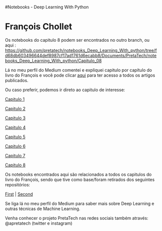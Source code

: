 #Notebooks - Deep Learning With Python 
# François Chollet

Os notebooks do capitulo 8 podem ser encontrados no outro branch, ou aqui : https://github.com/pretatech/notebooks_Deep_Learning_With_python/tree/fd68db603496644def8987cf17ad1761d6ecabb8/Documents/PretaTech/notebooks_Deep_Learning_With_python/Capitulo_08

Lá no meu perfil do Medium comentei e expliquei capitulo por capítulo do livro do François e você pode clicar [aqui](https://apretatech.medium.com/)  para ter acesso a todos os artigos publicados. 

Ou caso preferir, podemos ir direto ao capitulo de interesse: 

 [Capitulo 1](https://apretatech.medium.com/s%C3%A9rie-deep-learning-with-python-parte-1-52183b43e9e4)
 
 [Capitulo 2](https://apretatech.medium.com/s%C3%A9rie-deep-learning-with-python-parte-2-b8ad125d5d8)

 [Capitulo 3](https://apretatech.medium.com/s%C3%A9rie-deep-learning-with-python-parte-3-51856be901cd)

 [Capitulo 4](https://apretatech.medium.com/s%C3%A9rie-deep-learning-with-python-parte-4-2f0053ae6921)

 [Capitulo 5](https://apretatech.medium.com/s%C3%A9rie-deep-learning-with-python-parte-5-1-280d73027562)
 
 [Capitulo 6](https://apretatech.medium.com/s%C3%A9rie-deep-learning-with-python-parte-6-1-15c53d362ada) 
 
 [Capitulo 7](https://apretatech.medium.com/s%C3%A9rie-deep-learning-with-python-parte-7-8e82b93ff922) 
 
 [Capitulo 8](https://apretatech.medium.com/s%C3%A9rie-deep-learning-with-python-parte-8-53b250947a84)  
 


Os notebooks encontrados aqui são relacionados a todos os capitulos do livro do François, sendo que tive como base/foram retirados dos seguintes repositórios: 


[First](https://github.com/fchollet/deep-learning-with-python-notebooks) | 
<a href="https://github.com/cdfmlr/Deep-Learning-with-Python-Notebooks">Second</a>




Se liga lá no meu perfil do Medium para saber mais sobre Deep Learning e outras técnicas de Machine Learning. 

Venha conhecer o projeto PretaTech nas redes sociais também através: 
@apretatech (twitter e instagram) 

